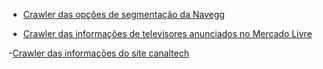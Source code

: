 
- [Crawler das opções de segmentação da Navegg](https://github.com/the-data-dude/portfolio/tree/master/web-scraping/navegg)

- [Crawler das informações de televisores anunciados no Mercado Livre](https://github.com/the-data-dude/portfolio/tree/master/web-scraping/mercado-livre)

-[Crawler das informações do site canaltech](https://github.com/the-data-dude/portfolio/tree/master/web-scraping/canaltech)
